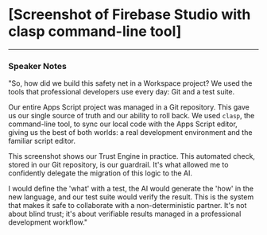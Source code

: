 # [Screenshot of Firebase Studio with clasp command-line tool]

---

### Speaker Notes

"So, how did we build this safety net in a Workspace project? We used the tools that professional developers use every day: Git and a test suite.

Our entire Apps Script project was managed in a Git repository. This gave us our single source of truth and our ability to roll back. We used `clasp`, the command-line tool, to sync our local code with the Apps Script editor, giving us the best of both worlds: a real development environment and the familiar script editor.

This screenshot shows our Trust Engine in practice. This automated check, stored in our Git repository, is our guardrail. It's what allowed me to confidently delegate the migration of this logic to the AI.

I would define the 'what' with a test, the AI would generate the 'how' in the new language, and our test suite would verify the result. This is the system that makes it safe to collaborate with a non-deterministic partner. It's not about blind trust; it's about verifiable results managed in a professional development workflow."
